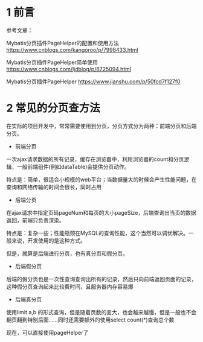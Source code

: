 #  1 前言

参考文章：

Mybatis分页插件PageHelper的配置和使用方法      https://www.cnblogs.com/kangoroo/p/7998433.html

Mybatis分页插件PageHelper简单使用         https://www.cnblogs.com/ljdblog/p/6725094.html

Mybatis分页插件PageHelper     https://www.jianshu.com/p/50fcd7f127f0

# 2 常见的分页查方法

在实际的项目开发中，常常需要使用到分页，分页方式分为两种：前端分页和后端分页。

* 前端分页

一次ajax请求数据的所有记录，缓存在浏览器中，利用浏览器的count和分页逻辑，一般前端组件(例如dataTable)会提供分页动作。

特点是：简单，很适合小规模的web平台；当数据量大的时候会产生性能问题，在查询和网络传输的时间会很长，同时占用

* 后端分页

在ajax请求中指定页码pageNum和每页的大小pageSize，后端查询出当页的数据返回，前端只负责渲染。

特点是：复杂一些；性能瓶颈在MySQL的查询性能，这个当然可以调优解决。一般来说，开发使用的是这种方式。

但是，就算是后端进行分页，也有真分页和假分页。

* 后端假分页

后端的假分页也是一次性查询查询出所有的记录，然后只向前端返回页面的记录，这种假分页查询起来比较费时间，且服务器内存容易爆

* 后端真分页

使用limit a,b 的形式查询，但是随着页数的变大，也会越来越慢，但是一般也不会翻页翻到特别后面……同时还需要额外的使用select count(*)查询总个数

现在，可以直接使用pageHelper了


